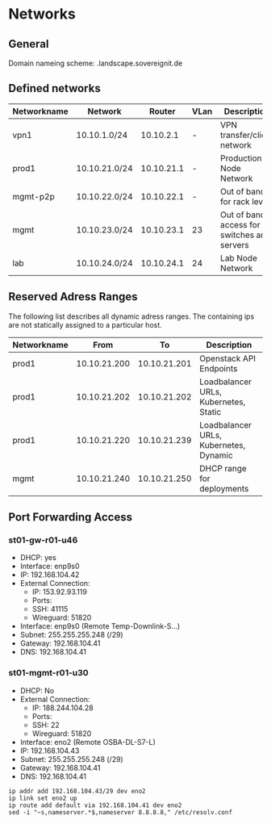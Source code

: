 # Networks

## General

Domain nameing scheme: <net>.landscape.sovereignit.de

## Defined networks

| Networkname   | Network             | Router           | VLan    | Description                                     |
|---------------|---------------------|------------------|---------|-------------------------------------------------|
| vpn1          | 10.10.1.0/24        | 10.10.2.1        | -       | VPN transfer/client network                     |
| prod1         | 10.10.21.0/24       | 10.10.21.1       | -       | Production Node Network                         |
| mgmt-p2p      | 10.10.22.0/24       | 10.10.22.1       | -       | Out of band for rack level                      |
| mgmt          | 10.10.23.0/24       | 10.10.23.1       | 23      | Out of band access for switches and servers     |
| lab           | 10.10.24.0/24       | 10.10.24.1       | 24      | Lab Node Network                                |

## Reserved Adress Ranges

The following list describes all dynamic adress ranges.
The containing ips are not statically assigned to a particular host.

| Networkname   | From                | To               | Description                                               |
|---------------|---------------------|------------------|-----------------------------------------------------------|
| prod1         | 10.10.21.200        | 10.10.21.201     | Openstack API Endpoints                                   |
| prod1         | 10.10.21.202        | 10.10.21.202     | Loadbalancer URLs, Kubernetes, Static                     |
| prod1         | 10.10.21.220        | 10.10.21.239     | Loadbalancer URLs, Kubernetes, Dynamic                    |
| mgmt          | 10.10.21.240        | 10.10.21.250     | DHCP range for deployments                                |


## Port Forwarding Access

### st01-gw-r01-u46

* DHCP: yes
* Interface: enp9s0
* IP: 192.168.104.42
* External Connection:
  * IP: 153.92.93.119
  * Ports:
   * SSH: 41115
   * Wireguard: 51820
* Interface: enp9s0 (Remote Temp-Downlink-S…)
* Subnet: 255.255.255.248 (/29)
* Gateway: 192.168.104.41
* DNS: 192.168.104.41

### st01-mgmt-r01-u30

* DHCP: No
* External Connection:
  * IP: 188.244.104.28
  * Ports:
   * SSH: 22
   * Wireguard: 51820
* Interface: eno2 (Remote OSBA-DL-S7-L)
* IP: 192.168.104.43
* Subnet: 255.255.255.248 (/29)
* Gateway: 192.168.104.41
* DNS: 192.168.104.41

```
ip addr add 192.168.104.43/29 dev eno2
ip link set eno2 up
ip route add default via 192.168.104.41 dev eno2
sed -i "~s,nameserver.*$,nameserver 8.8.8.8," /etc/resolv.conf
```
